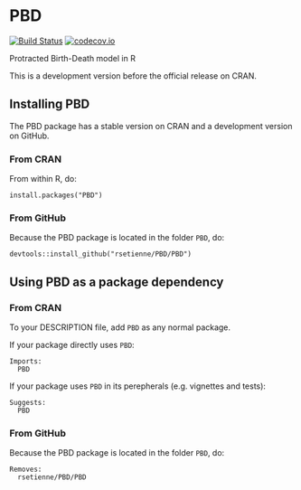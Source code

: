 # PBD

[![Build Status](https://travis-ci.org/richelbilderbeek/PBD.svg?branch=master)](https://travis-ci.org/richelbilderbeek/PBD)
[![codecov.io](https://codecov.io/github/richelbilderbeek/PBD/coverage.svg?branch=master)](https://codecov.io/github/richelbilderbeek/PBD?branch=master)

Protracted Birth-Death model in R

This is a development version before the official release on CRAN.

## Installing PBD

The PBD package has a stable version on CRAN and 
a development version on GitHub.

### From CRAN

From within R, do:

```
install.packages("PBD")
```

### From GitHub

Because the PBD package is located in the folder `PBD`, do:

```
devtools::install_github("rsetienne/PBD/PBD")
```

## Using PBD as a package dependency

### From CRAN

To your DESCRIPTION file, add `PBD` as any normal package.

If your package directly uses `PBD`:

```
Imports:
  PBD
```

If your package uses `PBD` in its perepherals (e.g. vignettes and tests):

```
Suggests:
  PBD
```

### From GitHub

Because the PBD package is located in the folder `PBD`, do:

```
Removes:
  rsetienne/PBD/PBD
```
